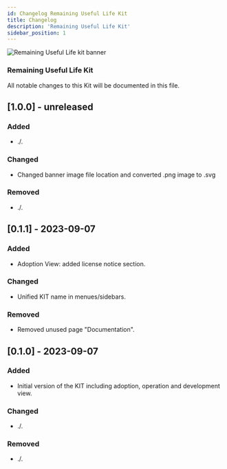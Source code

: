 ```yaml
---
id: Changelog Remaining Useful Life Kit
title: Changelog
description: 'Remaining Useful Life Kit'
sidebar_position: 1
---
```


![Remaining Useful Life kit banner](/img/kit-icons/behaviour-twin-rul-kit-icon.svg)

### Remaining Useful Life Kit

All notable changes to this Kit will be documented in this file.

## [1.0.0] - unreleased

### Added

- ./.

### Changed

- Changed banner image file location and converted .png image to .svg

### Removed

- ./.

## [0.1.1] - 2023-09-07

### Added

- Adoption View: added license notice section.

### Changed

- Unified KIT name in menues/sidebars.

### Removed

- Removed unused page "Documentation".

## [0.1.0] - 2023-09-07

### Added

- Initial version of the KIT including adoption, operation and development view.

### Changed

- ./.

### Removed

- ./.
